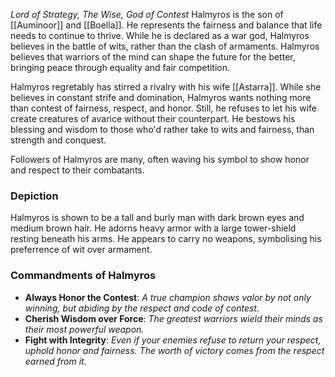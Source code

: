 *Lord of Strategy, The Wise, God of Contest*
Halmyros is the son of [[Auminoor]] and [[Boella]]. He represents the fairness and balance that life needs to continue to thrive. While he is declared as a war god, Halmyros believes in the battle of wits, rather than the clash of armaments. Halmyros believes that warriors of the mind can shape the future for the better, bringing peace through equality and fair competition.

Halmyros regretably has stirred a rivalry with his wife [[Astarra]]. While she believes in constant strife and domination, Halmyros wants nothing more than contest of fairness, respect, and honor. Still, he refuses to let his wife create creatures of avarice without their counterpart. He bestows his blessing and wisdom to those who'd rather take to wits and fairness, than strength and conquest. 

Followers of Halmyros are many, often waving his symbol to show honor and respect to their combatants.



### Depiction
Halmyros is shown to be a tall and burly man with dark brown eyes and medium brown hair. He adorns heavy armor with a large tower-shield resting beneath his arms. He appears to carry no weapons, symbolising his preferrence of wit over armament.


### Commandments of Halmyros
+ **Always Honor the Contest**: *A true champion shows valor by not only winning, but abiding by the respect and code of contest.*
+ **Cherish Wisdom over Force**: *The greatest warriors wield their minds as their most powerful weapon.*
+ **Fight with Integrity**: *Even if your enemies refuse to return your respect, uphold honor and fairness. The worth of victory comes from the respect earned from it.*